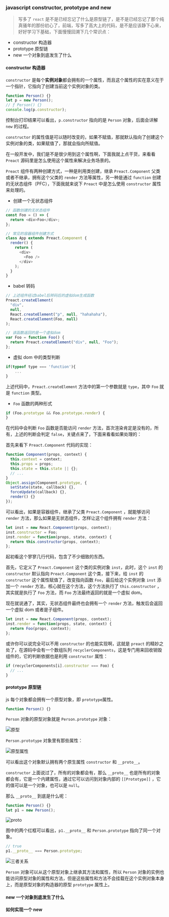 ### javascript constructor, prototype and new

> 写多了 `react` 是不是已经忘记了什么是原型链了，是不是已经忘记了那个纯真骚年的那份初心了，前端，写多了高大上的代码，是不是应该静下心来，好好学习下基础，下面慢慢回溯下几个常识点：

- constructor 构造器
- prototype 原型链
- new 一个对象到底发生了什么

#### constructor 构造器

`constructor` 是每个**实例对象**都会拥有的一个属性，而且这个属性的实在意义在于一个指针，它指向了创建当前这个实例对象的类。

```js
function Person() {}
let p = new Person();
// ƒ Person() {}
console.log(p.constructor);
```

控制台打印结果可以看出，`p.constructor` 指向的是 `Person` 对象，后面会详解 `new` 的过程。

`constructor` 的属性值是可以随时改变的，如果不赋值，那就默认指向了创建这个实例对象的类，如果赋值了，那就会指向所赋值。

在一般开发中，我们是不是很少用到这个属性啊，下面我就上点干货，来看看 `Preact` 源码里是怎么使用这个属性来解决业务场景的。

`Preact` 组件有两种创建方式，一种是利用类创建，继承 `Preact.Component` 父类或者不继承，拥有这个父类的 `render` 方法等属性，另一种是通过 `function` 创建的无状态组件（PFC），下面我就来说下 `Preact` 中是怎么使用 `constructor` 属性来处理的。

- 创建一个无状态组件

```js
// 函数创建的无状态组件
const Foo = () => {
  return <div>Foo</div>;
};

// 常见的容器组件创建方式
class App extends Preact.Component {
  render() {
    return (
      <div>
        <Foo />
      </div>
    );
  }
}
```

- babel 转码

```js
// 上述组件经过babel后转码后的虚拟dom生成函数
Preact.createElement(
  "div",
  null,
  React.createElement("p", null, "hahahaha"),
  React.createElement(Foo, null)
);

// 该函数返回的是一个虚拟dom
var Foo = function Foo() {
  return Preact.createElement("div", null, "Foo");
};
```

- 虚拟 dom 中的类型判断

```js
if(typeof type === 'function'){
    ...
}
```

上述代码中，`Preact.createElement` 方法中的第一个参数就是 `type`，其中 `Foo` 就是 `function` 类型。

- `Foo` 函数的两种形式

```js
if (Foo.prototype && Foo.prototype.render) {
}
```

在代码中会判断 `Foo` 函数是否能访问 `render` 方法，首次渲染肯定是没有的，所有，上述的判断会判定 `false`，关键点来了，下面来看看如果处理的：

首先来看下 `Preact.Component` 代码的实现：

```js
function Component(props, context) {
  this.context = context;
  this.props = props;
  this.state = this.state || {};
  // ...
}
Object.assign(Component.prototype, {
  setState(state, callback) {},
  forceUpdate(callback) {},
  render() {}
});
```

可以看出，如果是容器组件，继承了父类 `Preact.Component` ，就能够访问 `render` 方法，那么如果是无状态组件，怎样让这个组件拥有 `render` 方法：

```js
let inst = new React.Component(props, context);
inst.constructor = Foo;
inst.render = function(props, state, context) {
  return this.constructor(props, context);
};
```

起初看这个寥寥几行代码，包含了不少细致的东西。

首先，它定义了 `Preact.Component` 这个类的实例对象 `inst`，此时，这个 `inst` 的 `constructor` 默认指向 `Preact.Component` 这个类，接下来，给 `inst` 的 `constructor` 这个属性赋值了，改变指向函数 `Foo`，最后给这个实例对象 `inst` 添加一个 `render` 方法，核心就在这个方法，这个方法执行了 `this.constructor` ，其实就是执行了 `Foo` 方法，而 `Foo` 方法最终返回的就是一个虚拟 dom。

现在就说通了，其实，无状态组件最终也会拥有一个 `render` 方法，触发后会返回一个虚拟 dom 或者是子组件。

```js
let inst = new React.Component(props, context);
inst.render = function(props, state, context) {
  return Foo(props, context);
};
```

或许你可以说完全可以不用 `constructor` 的也能实现啊，这就是 `preact` 的精妙之处了，在源码中会有一个数组队列 `recyclerComponents`，这是专门用来回收销毁组件的，它的判断依据也是利用 `constructor` 属性：

```js
if (recyclerComponents[i].constructor === Foo) {
  // ...
}
```

#### prototype 原型链

js 每个对象都会拥有一个原型对象，即 `prototype`属性。

```js
function Person() {}
```

`Person` 对象的原型对象就是 `Person.prototype` 对象：

![原型](https://ws1.sinaimg.cn/large/e221b779gy1g1yhihnk6qj20nw0aqab1.jpg)

`Person.prototype` 对象里有那些属性：

![原型属性](https://ws1.sinaimg.cn/large/e221b779gy1g1yixxn42mj20r6050dgd.jpg)

可以看出这个对象默认拥有两个原生属性 `constructor` 和 `__proto__`。

`constructor` 上面说过了，所有的对象都会有，那么 `__proto__` 也是所有的对象都会有，它是一个内建属性，通过它可以访问到对象内部的 `[[Prototype]]` ，它的值可以是一个对象，也可以是 `null`。

那么 `__proto__` 到底是什么呢：

```js
function Person() {}
let p1 = new Person();
```

![__proto__](https://ws1.sinaimg.cn/large/e221b779gy1g1yj5fpxwfj20om0qgwhh.jpg)

图中的两个红框可以看出，`p1.__proto__` 和 `Person.prototype` 指向了同一个对象。

```js
// true
p1.__proto__ === Person.prototype;
```

![三者关系](https://ws1.sinaimg.cn/large/e221b779gy1g1yjcvh225j20qs0hkwgb.jpg)

`Person` 对象可以从这个原型对象上继承其方法和属性，所以 `Person` 对象的实例也能访问原型对象的属性和方法，但是这些属性和方法不会挂载在这个实例对象本身上，而是原型对象的构造器的原型 `prototype` 属性上。

#### new 一个对象到底发生了什么

#### 如何实现一个 new
